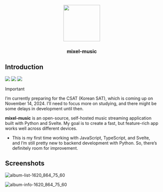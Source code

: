 <p align="center">
  <img src="web/static/favicon.ico" width="120">
  <h3 align="center">mixel-music</h3>
</p>

## Introduction
<img src="https://img.shields.io/badge/dynamic/json?url=https%3A%2F%2Fraw.githubusercontent.com%2Fmixel-music%2Fmixel-music%2Fmain%2Fweb%2Fpackage.json&query=version&label=release&style=flat-square&color=211951&labelColor=211951"> <a href="LICENSE"><img src="https://img.shields.io/github/license/mixel-music/mixel-music?style=flat-square&color=211951&labelColor=211951"></a> <a href="requirements.txt"><img src="https://img.shields.io/badge/Python-3.9+-211951?style=flat-square&labelColor=211951"></a>

> [!IMPORTANT]
> I’m currently preparing for the CSAT (Korean SAT), which is coming up on November 14, 2024. I’ll need to focus more on studying, and there might be some delays in development until then.

**mixel-music** is an open-source, self-hosted music streaming application built with Python and Svelte. My goal is to create a fast, but feature-rich app works well across different devices.
* This is my first time working with JavaScript, TypeScript, and Svelte, and I’m still pretty new to backend development with Python. So, there’s definitely room for improvement.

## Screenshots
![album-list-1620_864_75_60](https://github.com/user-attachments/assets/0cc1637c-3786-485d-938e-a1ee25fd3d46)

![album-info-1620_864_75_60](https://github.com/user-attachments/assets/02f2c1b5-9bec-4c40-8cbc-f99e3b0103a5)
